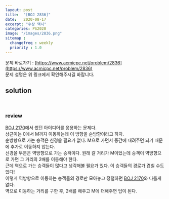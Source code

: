 ```yaml
---
layout: post
title:  "[BOJ 2836]"
date:   2020-08-17
excerpt: "수상 택시"
categories: PS2020
image: "/images/2836.png"
sitemap :
  changefreq : weekly
  priority : 1.0
---
```


문제 바로가기 : [https://www.acmicpc.net/problem/2836](https://www.acmicpc.net/problem/2836)<br>
문제 설명은 위 링크에서 확인해주시길 바랍니다.
<br>
## solution
<script src="https://gist.github.com/yooniversal/122ba539a883276f373d3dc20ea407ee.js"></script>
<br>

### review
[BOJ 2170](https://yooniversal.github.io/blog/post83/)에서 썼던 아이디어를 응용하는 문제다.<br>
상근이는 0에서 M까지 이동하는데 이 방향을 순방향이라고 하자.<br>
순방향으로 가는 승객은 신경쓸 필요가 없다. M으로 가면서 중간에 내려주면 되기 때문에 추가로 이동하지 않는다.<br>
신경쓸 부분은 역방향으로 가는 승객이다. 원래 갈 거리가 M이었는데 승객이 역방향으로 가면 그 거리의 2배를 이동해야 한다.<br>
근데 역으로 가는 승객들이 많다고 생각해볼 필요가 있다. 이 승객들의 경로가 겹칠 수도 있다!<br>
이렇게 역방향으로 이동하는 승객들의 경로만 모아놓고 정렬하면 [BOJ 2170](https://yooniversal.github.io/blog/post83/)와 다를게 없다.<br>
역으로 이동하는 거리를 구한 후, 2배를 해주고 M에 더해주면 답이 된다.

<script src="https://utteranc.es/client.js"
        repo="yooniversal/blog-comments"
        issue-term="pathname"
        theme="github-light"
        crossorigin="anonymous"
        async>
</script>
